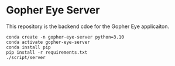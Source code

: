# Gopher Eye Server
This repository is the backend cdoe for the Gopher Eye applicaiton. 

```
conda create -n gopher-eye-server python=3.10
conda activate gopher-eye-server
conda install pip
pip install -r requirements.txt
./script/server
```
